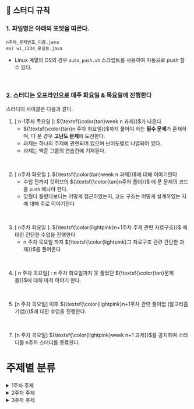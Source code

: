 
## 📌 스터디 규칙

### 1. 파일명은 아래의 포맷을 따른다.

```
n주차_문제번호_이름.java
ex) w1_1234_홍길동.java
```

- Linux 계열의 OS의 경우 `auto_push.sh` 스크립트를 사용하여 자동으로 push 할 수 있다.

  
<br>

### 2. 스터디는 오프라인으로 매주 화요일 & 목요일에 진행한다

스터디의 사이클은 다음과 같다.

<aside>

1. [ n-1주차 목요일 ]: ${\textsf{\color{tan}week n 과제}}$가 나온다
    -  ${\textsf{\color{tan}n 주차 화요일}}$까지 풀어야 하는 **필수 문제**가 존재하며, 다 푼 경우 **고난도 문제**에 도전한다.
    - 과제는 하나의 주제에 관련되어 있으며 난이도별로 나열되어 있다.
    - 과제는 백준 그룹의 연습칸에 기재된다.
<br>
    
2. [ n주차  화요일 ]: ${\textsf{\color{tan}week n 과제}}$에 대해 이야기한다
    - 수업 전까지 깃허브의 ${\textsf{\color{tan}n주차 폴더}}$ 에 푼 문제의 코드를 `push` 해놔야 한다.
    - 맞췄다 틀렸다보다는 어떻게 접근하였는지, 코드 구조는 어떻게 설계하였는 지에 대해 주로 이야기한다
<br>

3. [ n주차  화요일 ]: ${\textsf{\color{lightpink}n+1주차 주제 관련 자료구조}}$ 에 대한 간단한 수업을 진행한다
    - n 주차 목요일 까지 ${\textsf{\color{lightpink}그 자료구조 관련 간단한 과제}}$를 풀어온다
      
<br>

4. [ n 주차 목요일] : n 주차 화요일까지 못 풀었던 ${\textsf{\color{tan}문제들}}$에 대해 마저 이야기 한다.

<br>

5. [n 주차 목요일] 이후 ${\textsf{\color{lightpink}n+1주차 관련  풀이법 (알고리즘 기법)}}$에 대한 수업을 진행한다.
   
<br>

7. [n 주차 목요일]  ${\textsf{\color{lightpink}week n+1 과제}}$를 공지하며 스터디를 n주차 스터디를 종료한다.
   
</aside>

# 주제별 분류

<details>
  <summary>1주차 주제</summary>
  <br>
  <ul>
    <li>1. 단순 구현</li>
    <li>2. 재귀함수</li>
    <li>3. 정렬</li>
    <li>4. 완전 탐색, 이분 탐색</li>
    <li>5. 분할 정복</li>
    <li>6. 스택, 큐</li>
    <li>7. 우선순위 큐</li>
  </ul>
</details>

<details>
  <summary>2주차 주제</summary>
  <br>
  <ul>
    <li>1. DFS, BFS</li>
    <li>2. 위상 정렬</li>
    <li>3. 최소 신장 트리</li>
    <li>4. 다익스트라, 플로이드 와샬</li>
    <li>5. Trie</li>
  </ul>
</details>

<details>
  <summary>3주차 주제</summary>
  <br>
  <ul>
    <li>1. 다이나믹 프로그래밍</li>
    <li>2. 그리디 알고리즘</li>
    <li>3. LCS (Longest Common Subsequence)</li>
    <li>4. 배낭 문제 (Knapsack Problem)</li>
  </ul>
</details>

